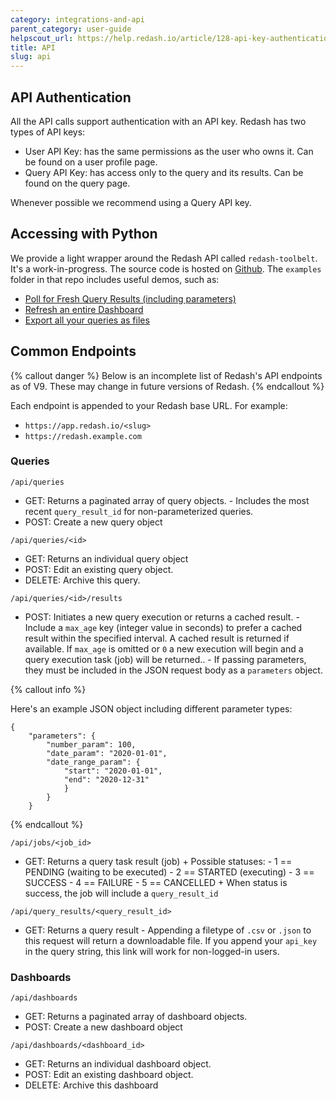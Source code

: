 ```yaml
---
category: integrations-and-api
parent_category: user-guide
helpscout_url: https://help.redash.io/article/128-api-key-authentication
title: API
slug: api
---
```


## API Authentication

All the API calls support authentication with an API key. Redash has two types
of API keys:

- User API Key: has the same permissions as the user who owns it. Can be found
  on a user profile page.
- Query API Key: has access only to the query and its results. Can be found on
  the query page.

Whenever possible we recommend using a Query API key.

## Accessing with Python

We provide a light wrapper around the Redash API called `redash-toolbelt`. It's
a work-in-progress. The source code is hosted on
[Github](https://github.com/getredash/redash-toolbelt). The `examples` folder in
that repo includes useful demos, such as:

- [Poll for Fresh Query Results (including parameters)](https://github.com/getredash/redash-toolbelt/blob/master/redash_toolbelt/examples/refresh_query.py)
- [Refresh an entire Dashboard](https://github.com/getredash/redash-toolbelt/blob/master/redash_toolbelt/examples/refresh_dashboard.py)
- [Export all your queries as files](https://github.com/getredash/redash-toolbelt/blob/master/redash_toolbelt/examples/query_export.py)

## Common Endpoints

{% callout danger %} Below is an incomplete list of Redash's API endpoints as of
V9. These may change in future versions of Redash. {% endcallout %}

Each endpoint is appended to your Redash base URL. For example:

- `https://app.redash.io/<slug>`
- `https://redash.example.com`

### Queries

`/api/queries`

- GET: Returns a paginated array of query objects. - Includes the most recent
  `query_result_id` for non-parameterized queries.
- POST: Create a new query object

`/api/queries/<id>`

- GET: Returns an individual query object
- POST: Edit an existing query object.
- DELETE: Archive this query.

`/api/queries/<id>/results`

- POST: Initiates a new query execution or returns a cached result. - Include a
  `max_age` key (integer value in seconds) to prefer a cached result within the
  specified interval. A cached result is returned if available. If `max_age` is
  omitted or `0` a new execution will begin and a query execution task (job)
  will be returned.. - If passing parameters, they must be included in the JSON
  request body as a `parameters` object.

{% callout info %}

Here's an example JSON object including different parameter types:

```
{
    "parameters": {
    	"number_param": 100,
    	"date_param": "2020-01-01",
    	"date_range_param": {
    		"start": "2020-01-01",
    		"end": "2020-12-31"
    		}
    	}
    }
```

{% endcallout %}

`/api/jobs/<job_id>`

- GET: Returns a query task result (job) + Possible statuses: - 1 == PENDING
  (waiting to be executed) - 2 == STARTED (executing) - 3 == SUCCESS - 4 ==
  FAILURE - 5 == CANCELLED + When status is success, the job will include a
  `query_result_id`

`/api/query_results/<query_result_id>`

- GET: Returns a query result - Appending a filetype of `.csv` or `.json` to
  this request will return a downloadable file. If you append your `api_key` in
  the query string, this link will work for non-logged-in users.

### Dashboards

`/api/dashboards`

- GET: Returns a paginated array of dashboard objects.
- POST: Create a new dashboard object

`/api/dashboards/<dashboard_id>`

- GET: Returns an individual dashboard object.
- POST: Edit an existing dashboard object.
- DELETE: Archive this dashboard
